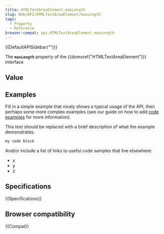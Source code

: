 ```yaml
---
title: HTMLTextAreaElement.maxLength
slug: Web/API/HTMLTextAreaElement/maxLength
tags:
  - Property
  - Reference
browser-compat: api.HTMLTextAreaElement.maxLength
---
```

{{DefaultAPISidebar("")}}

The **`maxLength`** property of the {{domxref("HTMLTextAreaElement")}} interface 

## Value



## Examples

Fill in a simple example that nicely shows a typical usage of the API, then perhaps some more complex examples (see our guide on how to add [code examples](/en-US/docs/MDN/Contribute/Structures/Code_examples) for more information).

This text should be replaced with a brief description of what the example demonstrates.

```js
my code block
```

And/or include a list of links to useful code samples that live elsewhere:

*   x
*   y
*   z

## Specifications

{{Specifications}}

## Browser compatibility

{{Compat}}


